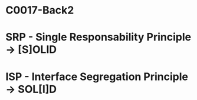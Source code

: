 # C0017-Back2

# SRP - Single Responsability Principle -> [S]OLID

# ISP - Interface Segregation Principle -> SOL[I]D
